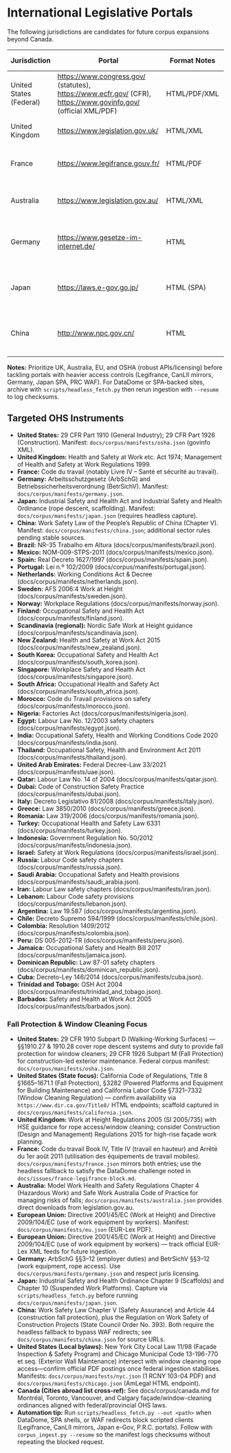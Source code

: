 # International Legislative Portals

The following jurisdictions are candidates for future corpus expansions beyond Canada.

| Jurisdiction | Portal | Format Notes | Licensing / Usage | Ingestion Risks |
|--------------|--------|--------------|--------------------|-----------------|
| United States (Federal) | https://www.congress.gov/ (statutes), https://www.ecfr.gov/ (CFR), https://www.govinfo.gov/ (official XML/PDF) | HTML/PDF/XML | Public domain (US GOV) | Large volume, CloudFront “unblock” challenge for HTML |
| United Kingdom | https://www.legislation.gov.uk/ | HTML/XML | Open Government Licence | Robust API available |
| France | https://www.legifrance.gouv.fr/ | HTML/PDF | Conditions of use require attribution | Strong anti-bot measures (DataDome 403) |
| Australia | https://www.legislation.gov.au/ | HTML/XML | Creative Commons Attribution 4.0 | Comprehensive APIs |
| Germany | https://www.gesetze-im-internet.de/ | HTML | Licensed by juris GmbH; reuse conditions apply | German-only text; observe reuse clauses |
| Japan | https://laws.e-gov.go.jp/ | HTML (SPA) | Usage restrictions on bulk download | Single-page app; requires headless capture + translation |
| China | http://www.npc.gov.cn/ | HTML | PRC copyright; English translations partial | WAF redirects, inconsistent availability |

**Notes:** Prioritize UK, Australia, EU, and OSHA (robust APIs/licensing) before
tackling portals with heavier access controls (Legifrance, CanLII mirrors,
Germany, Japan SPA, PRC WAF). For DataDome or SPA-backed sites, archive with
`scripts/headless_fetch.py` then rerun ingestion with `--resume` to log
checksums.

## Targeted OHS Instruments
- **United States:** 29 CFR Part 1910 (General Industry); 29 CFR Part 1926 (Construction). Manifest: `docs/corpus/manifests/osha.json` (govinfo XML).
- **United Kingdom:** Health and Safety at Work etc. Act 1974; Management of Health and Safety at Work Regulations 1999.
- **France:** Code du travail (notably Livre IV – Santé et sécurité au travail).
- **Germany:** Arbeitsschutzgesetz (ArbSchG) and Betriebssicherheitsverordnung (BetrSichV). Manifest: `docs/corpus/manifests/germany.json`.
- **Japan:** Industrial Safety and Health Act and Industrial Safety and Health Ordinance (rope descent, scaffolding). Manifest: `docs/corpus/manifests/japan.json` (requires headless capture).
- **China:** Work Safety Law of the People’s Republic of China (Chapter V). Manifest: `docs/corpus/manifests/china.json`; additional sector rules pending stable sources.
- **Brazil:** NR-35 Trabalho em Altura (docs/corpus/manifests/brazil.json).
- **Mexico:** NOM-009-STPS-2011 (docs/corpus/manifests/mexico.json).
- **Spain:** Real Decreto 1627/1997 (docs/corpus/manifests/spain.json).
- **Portugal:** Lei n.º 102/2009 (docs/corpus/manifests/portugal.json).
- **Netherlands:** Working Conditions Act & Decree (docs/corpus/manifests/netherlands.json).
- **Sweden:** AFS 2006:4 Work at Height (docs/corpus/manifests/sweden.json).
- **Norway:** Workplace Regulations (docs/corpus/manifests/norway.json).
- **Finland:** Occupational Safety and Health Act (docs/corpus/manifests/finland.json).
- **Scandinavia (regional):** Nordic Safe Work at Height guidance (docs/corpus/manifests/scandinavia.json).
- **New Zealand:** Health and Safety at Work Act 2015 (docs/corpus/manifests/new_zealand.json).
- **South Korea:** Occupational Safety and Health Act (docs/corpus/manifests/south_korea.json).
- **Singapore:** Workplace Safety and Health Act (docs/corpus/manifests/singapore.json).
- **South Africa:** Occupational Health and Safety Act (docs/corpus/manifests/south_africa.json).
- **Morocco:** Code du Travail provisions on safety (docs/corpus/manifests/morocco.json).
- **Nigeria:** Factories Act (docs/corpus/manifests/nigeria.json).
- **Egypt:** Labour Law No. 12/2003 safety chapters (docs/corpus/manifests/egypt.json).
- **India:** Occupational Safety, Health and Working Conditions Code 2020 (docs/corpus/manifests/india.json).
- **Thailand:** Occupational Safety, Health and Environment Act 2011 (docs/corpus/manifests/thailand.json).
- **United Arab Emirates:** Federal Decree-Law 33/2021 (docs/corpus/manifests/uae.json).
- **Qatar:** Labour Law No. 14 of 2004 (docs/corpus/manifests/qatar.json).
- **Dubai:** Code of Construction Safety Practice (docs/corpus/manifests/dubai.json).
- **Italy:** Decreto Legislativo 81/2008 (docs/corpus/manifests/italy.json).
- **Greece:** Law 3850/2010 (docs/corpus/manifests/greece.json).
- **Romania:** Law 319/2006 (docs/corpus/manifests/romania.json).
- **Turkey:** Occupational Health and Safety Law 6331 (docs/corpus/manifests/turkey.json).
- **Indonesia:** Government Regulation No. 50/2012 (docs/corpus/manifests/indonesia.json).
- **Israel:** Safety at Work Regulations (docs/corpus/manifests/israel.json).
- **Russia:** Labour Code safety chapters (docs/corpus/manifests/russia.json).
- **Saudi Arabia:** Occupational Safety and Health provisions (docs/corpus/manifests/saudi_arabia.json).
- **Iran:** Labour Law safety chapters (docs/corpus/manifests/iran.json).
- **Lebanon:** Labour Code safety provisions (docs/corpus/manifests/lebanon.json).
- **Argentina:** Law 19.587 (docs/corpus/manifests/argentina.json).
- **Chile:** Decreto Supremo 594/1999 (docs/corpus/manifests/chile.json).
- **Colombia:** Resolution 1409/2012 (docs/corpus/manifests/colombia.json).
- **Peru:** DS 005-2012-TR (docs/corpus/manifests/peru.json).
- **Jamaica:** Occupational Safety and Health Bill 2017 (docs/corpus/manifests/jamaica.json).
- **Dominican Republic:** Law 87-01 safety chapters (docs/corpus/manifests/dominican_republic.json).
- **Cuba:** Decreto-Ley 146/2014 (docs/corpus/manifests/cuba.json).
- **Trinidad and Tobago:** OSH Act 2004 (docs/corpus/manifests/trinidad_and_tobago.json).
- **Barbados:** Safety and Health at Work Act 2005 (docs/corpus/manifests/barbados.json).

### Fall Protection & Window Cleaning Focus
- **United States:** 29 CFR 1910 Subpart D (Walking-Working Surfaces) — §§1910.27 & 1910.28 cover rope descent systems and duty to provide fall protection for window cleaners; 29 CFR 1926 Subpart M (Fall Protection) for construction-led exterior maintenance. Federal corpus manifest: `docs/corpus/manifests/osha.json`.
- **United States (State focus):** California Code of Regulations, Title 8 §1665–1671.1 (Fall Protection), §3282 (Powered Platforms and Equipment for Building Maintenance) and California Labor Code §7321–7332 (Window Cleaning Regulation) — confirm availability via `https://www.dir.ca.gov/Title8/` HTML endpoints; scaffold captured in `docs/corpus/manifests/california.json`.
- **United Kingdom:** Work at Height Regulations 2005 (SI 2005/735) with HSE guidance for rope access/window cleaning; consider Construction (Design and Management) Regulations 2015 for high-rise façade work planning.
- **France:** Code du travail Book IV, Title IV (travail en hauteur) and Arrêté du 1er août 2011 (utilisation des équipements de travail mobiles). `docs/corpus/manifests/france.json` mirrors both entries; use the headless fallback to satisfy the DataDome challenge noted in `docs/issues/france-legifrance-block.md`.
- **Australia:** Model Work Health and Safety Regulations Chapter 4 (Hazardous Work) and Safe Work Australia Code of Practice for managing risks of falls; `docs/corpus/manifests/australia.json` provides direct downloads from legislation.gov.au.
- **European Union:** Directive 2001/45/EC (Work at Height) and Directive 2009/104/EC (use of work equipment by workers). Manifest: `docs/corpus/manifests/eu.json` (EUR-Lex PDF).
- **European Union:** Directive 2001/45/EC (Work at Height) and Directive 2009/104/EC (use of work equipment by workers) — track official EUR-Lex XML feeds for future ingestion.
- **Germany:** ArbSchG §§3–12 (employer duties) and BetrSichV §§3–12 (work equipment, rope access). Use `docs/corpus/manifests/germany.json` and respect juris licensing.
- **Japan:** Industrial Safety and Health Ordinance Chapter 9 (Scaffolds) and Chapter 10 (Suspended Work Platforms). Capture via `scripts/headless_fetch.py` before running `docs/corpus/manifests/japan.json`.
- **China:** Work Safety Law Chapter V (Safety Assurance) and Article 44 (construction fall protection), plus the Regulation on Work Safety of Construction Projects (State Council Order No. 393). Both require the headless fallback to bypass WAF redirects; see `docs/corpus/manifests/china.json` for source URLs.
- **United States (Local bylaws):** New York City Local Law 11/98 (Façade Inspection & Safety Program) and Chicago Municipal Code 13-196-770 et seq. (Exterior Wall Maintenance) intersect with window cleaning rope access—confirm official PDF postings once federal ingestion stabilises. Manifests: `docs/corpus/manifests/nyc.json` (1 RCNY 103-04 PDF) and `docs/corpus/manifests/chicago.json` (AmLegal HTML endpoint).
- **Canada (Cities abroad list cross-ref):** See docs/corpus/canada.md for Montréal, Toronto, Vancouver, and Calgary façade/window-cleaning ordinances aligned with federal/provincial OHS laws.
- **Automation tip:** Run `scripts/headless_fetch.py --out <path>` when DataDome, SPA shells, or WAF redirects block scripted clients (Legifrance, CanLII mirrors, Japan e-Gov, P.R.C. portals). Follow with `corpus_ingest.py --resume` so the manifest logs checksums without repeating the blocked request.

